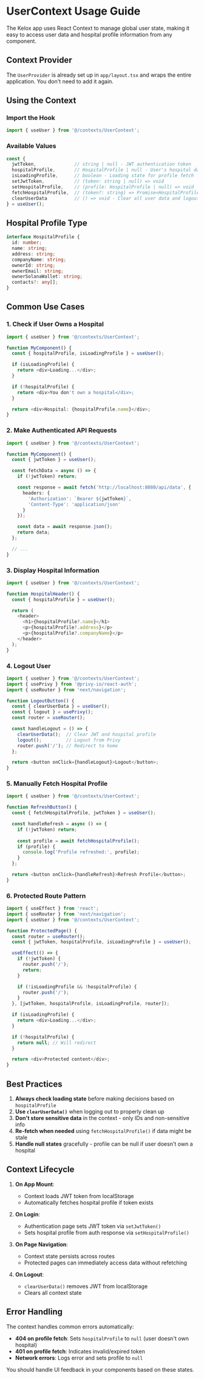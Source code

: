 # UserContext Usage Guide

The Kelox app uses React Context to manage global user state, making it easy to access user data and hospital profile information from any component.

## Context Provider

The `UserProvider` is already set up in `app/layout.tsx` and wraps the entire application. You don't need to add it again.

## Using the Context

### Import the Hook

```typescript
import { useUser } from '@/contexts/UserContext';
```

### Available Values

```typescript
const { 
  jwtToken,              // string | null - JWT authentication token
  hospitalProfile,       // HospitalProfile | null - User's hospital data
  isLoadingProfile,      // boolean - Loading state for profile fetch
  setJwtToken,           // (token: string | null) => void
  setHospitalProfile,    // (profile: HospitalProfile | null) => void
  fetchHospitalProfile,  // (token?: string) => Promise<HospitalProfile | null>
  clearUserData          // () => void - Clear all user data and logout
} = useUser();
```

## Hospital Profile Type

```typescript
interface HospitalProfile {
  id: number;
  name: string;
  address: string;
  companyName: string;
  ownerId: string;
  ownerEmail: string;
  ownerSolanaWallet: string;
  contacts?: any[];
}
```

## Common Use Cases

### 1. Check if User Owns a Hospital

```typescript
import { useUser } from '@/contexts/UserContext';

function MyComponent() {
  const { hospitalProfile, isLoadingProfile } = useUser();

  if (isLoadingProfile) {
    return <div>Loading...</div>;
  }

  if (!hospitalProfile) {
    return <div>You don't own a hospital</div>;
  }

  return <div>Hospital: {hospitalProfile.name}</div>;
}
```

### 2. Make Authenticated API Requests

```typescript
import { useUser } from '@/contexts/UserContext';

function MyComponent() {
  const { jwtToken } = useUser();

  const fetchData = async () => {
    if (!jwtToken) return;

    const response = await fetch('http://localhost:8080/api/data', {
      headers: {
        'Authorization': `Bearer ${jwtToken}`,
        'Content-Type': 'application/json'
      }
    });

    const data = await response.json();
    return data;
  };

  // ...
}
```

### 3. Display Hospital Information

```typescript
import { useUser } from '@/contexts/UserContext';

function HospitalHeader() {
  const { hospitalProfile } = useUser();

  return (
    <header>
      <h1>{hospitalProfile?.name}</h1>
      <p>{hospitalProfile?.address}</p>
      <p>{hospitalProfile?.companyName}</p>
    </header>
  );
}
```

### 4. Logout User

```typescript
import { useUser } from '@/contexts/UserContext';
import { usePrivy } from '@privy-io/react-auth';
import { useRouter } from 'next/navigation';

function LogoutButton() {
  const { clearUserData } = useUser();
  const { logout } = usePrivy();
  const router = useRouter();

  const handleLogout = () => {
    clearUserData();  // Clear JWT and hospital profile
    logout();         // Logout from Privy
    router.push('/'); // Redirect to home
  };

  return <button onClick={handleLogout}>Logout</button>;
}
```

### 5. Manually Fetch Hospital Profile

```typescript
import { useUser } from '@/contexts/UserContext';

function RefreshButton() {
  const { fetchHospitalProfile, jwtToken } = useUser();

  const handleRefresh = async () => {
    if (!jwtToken) return;
    
    const profile = await fetchHospitalProfile();
    if (profile) {
      console.log('Profile refreshed:', profile);
    }
  };

  return <button onClick={handleRefresh}>Refresh Profile</button>;
}
```

### 6. Protected Route Pattern

```typescript
import { useEffect } from 'react';
import { useRouter } from 'next/navigation';
import { useUser } from '@/contexts/UserContext';

function ProtectedPage() {
  const router = useRouter();
  const { jwtToken, hospitalProfile, isLoadingProfile } = useUser();

  useEffect(() => {
    if (!jwtToken) {
      router.push('/');
      return;
    }

    if (!isLoadingProfile && !hospitalProfile) {
      router.push('/');
    }
  }, [jwtToken, hospitalProfile, isLoadingProfile, router]);

  if (isLoadingProfile) {
    return <div>Loading...</div>;
  }

  if (!hospitalProfile) {
    return null; // Will redirect
  }

  return <div>Protected content</div>;
}
```

## Best Practices

1. **Always check loading state** before making decisions based on `hospitalProfile`
2. **Use `clearUserData()`** when logging out to properly clean up
3. **Don't store sensitive data** in the context - only IDs and non-sensitive info
4. **Re-fetch when needed** using `fetchHospitalProfile()` if data might be stale
5. **Handle null states** gracefully - profile can be null if user doesn't own a hospital

## Context Lifecycle

1. **On App Mount**: 
   - Context loads JWT token from localStorage
   - Automatically fetches hospital profile if token exists

2. **On Login**: 
   - Authentication page sets JWT token via `setJwtToken()`
   - Sets hospital profile from auth response via `setHospitalProfile()`

3. **On Page Navigation**: 
   - Context state persists across routes
   - Protected pages can immediately access data without refetching

4. **On Logout**: 
   - `clearUserData()` removes JWT from localStorage
   - Clears all context state

## Error Handling

The context handles common errors automatically:

- **404 on profile fetch**: Sets `hospitalProfile` to `null` (user doesn't own hospital)
- **401 on profile fetch**: Indicates invalid/expired token
- **Network errors**: Logs error and sets profile to `null`

You should handle UI feedback in your components based on these states.

